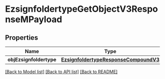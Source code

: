 # EzsignfoldertypeGetObjectV3ResponseMPayload

## Properties
Name | Type | Description | Notes
------------ | ------------- | ------------- | -------------
**objEzsignfoldertype** | [**EzsignfoldertypeResponseCompoundV3**](EzsignfoldertypeResponseCompoundV3.md) |  | 

[[Back to Model list]](../README.md#documentation-for-models) [[Back to API list]](../README.md#documentation-for-api-endpoints) [[Back to README]](../README.md)


